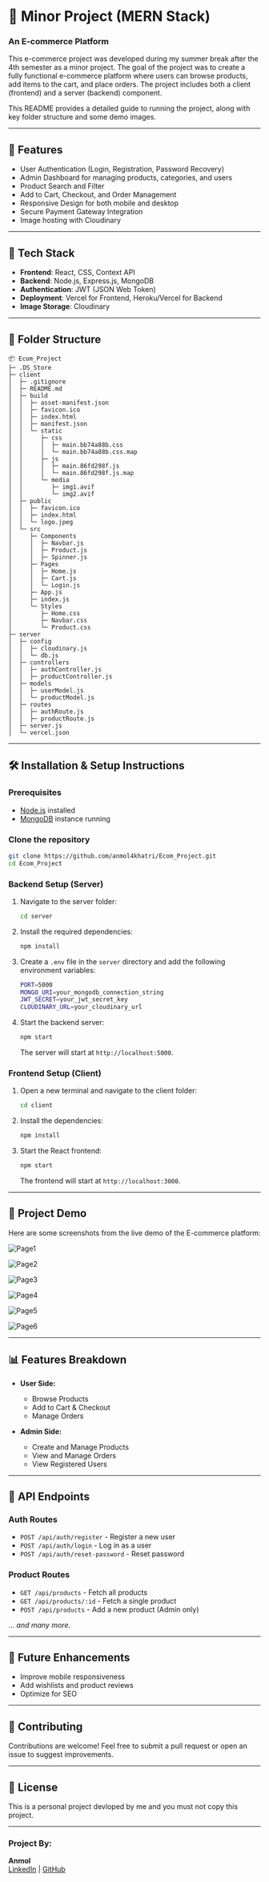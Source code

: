 # 🛒 Minor Project (MERN Stack)

### **An E-commerce Platform**  
This e-commerce project was developed during my summer break after the 4th semester as a minor project. The goal of the project was to create a fully functional e-commerce platform where users can browse products, add items to the cart, and place orders. The project includes both a client (frontend) and a server (backend) component.

This README provides a detailed guide to running the project, along with key folder structure and some demo images.

---

## 🌟 Features
- User Authentication (Login, Registration, Password Recovery)
- Admin Dashboard for managing products, categories, and users
- Product Search and Filter
- Add to Cart, Checkout, and Order Management
- Responsive Design for both mobile and desktop
- Secure Payment Gateway Integration
- Image hosting with Cloudinary

---

## 🚀 Tech Stack
- **Frontend**: React, CSS, Context API
- **Backend**: Node.js, Express.js, MongoDB
- **Authentication**: JWT (JSON Web Token)
- **Deployment**: Vercel for Frontend, Heroku/Vercel for Backend
- **Image Storage**: Cloudinary

---

## 📂 Folder Structure

```plaintext
📦 Ecom_Project
├─ .DS_Store
├─ client
│  ├─ .gitignore
│  ├─ README.md
│  ├─ build
│  │  ├─ asset-manifest.json
│  │  ├─ favicon.ico
│  │  ├─ index.html
│  │  ├─ manifest.json
│  │  └─ static
│  │     ├─ css
│  │     │  ├─ main.bb74a88b.css
│  │     │  └─ main.bb74a88b.css.map
│  │     ├─ js
│  │     │  ├─ main.86fd298f.js
│  │     │  └─ main.86fd298f.js.map
│  │     └─ media
│  │        ├─ img1.avif
│  │        └─ img2.avif
│  ├─ public
│  │  ├─ favicon.ico
│  │  ├─ index.html
│  │  └─ logo.jpeg
│  └─ src
│     ├─ Components
│     │  ├─ Navbar.js
│     │  ├─ Product.js
│     │  ├─ Spinner.js
│     ├─ Pages
│     │  ├─ Home.js
│     │  ├─ Cart.js
│     │  └─ Login.js
│     ├─ App.js
│     ├─ index.js
│     └─ Styles
│        ├─ Home.css
│        ├─ Navbar.css
│        └─ Product.css
├─ server
│  ├─ config
│  │  ├─ cloudinary.js
│  │  └─ db.js
│  ├─ controllers
│  │  ├─ authController.js
│  │  ├─ productController.js
│  ├─ models
│  │  ├─ userModel.js
│  │  └─ productModel.js
│  ├─ routes
│  │  ├─ authRoute.js
│  │  ├─ productRoute.js
│  ├─ server.js
│  └─ vercel.json

```

---

## 🛠️ Installation & Setup Instructions

### **Prerequisites**
- [Node.js](https://nodejs.org/) installed
- [MongoDB](https://www.mongodb.com/) instance running

### **Clone the repository**
```bash
git clone https://github.com/anmol4khatri/Ecom_Project.git
cd Ecom_Project
```

### **Backend Setup (Server)**
1. Navigate to the server folder:
    ```bash
    cd server
    ```
2. Install the required dependencies:
    ```bash
    npm install
    ```
3. Create a `.env` file in the `server` directory and add the following environment variables:
    ```bash
    PORT=5000
    MONGO_URI=your_mongodb_connection_string
    JWT_SECRET=your_jwt_secret_key
    CLOUDINARY_URL=your_cloudinary_url
    ```
4. Start the backend server:
    ```bash
    npm start
    ```
    The server will start at `http://localhost:5000`.

### **Frontend Setup (Client)**
1. Open a new terminal and navigate to the client folder:
    ```bash
    cd client
    ```
2. Install the dependencies:
    ```bash
    npm install
    ```
3. Start the React frontend:
    ```bash
    npm start
    ```
    The frontend will start at `http://localhost:3000`.

---

## 📸 Project Demo

Here are some screenshots from the live demo of the E-commerce platform:

![Page1](client\src\Demo\182747.png)

![Page2](client\src\Demo\182617.png)

![Page3](client\src\Demo\182814.png)

![Page4](client\src\Demo\182629.png)

![Page5](client\src\Demo\182701.png)

![Page6](client\src\Demo\182737.png)


---

## 📊 Features Breakdown

- **User Side:**
  - Browse Products
  - Add to Cart & Checkout
  - Manage Orders

- **Admin Side:**
  - Create and Manage Products
  - View and Manage Orders
  - View Registered Users

---

## 📝 API Endpoints

### **Auth Routes**
- `POST /api/auth/register` - Register a new user
- `POST /api/auth/login` - Log in as a user
- `POST /api/auth/reset-password` - Reset password

### **Product Routes**
- `GET /api/products` - Fetch all products
- `GET /api/products/:id` - Fetch a single product
- `POST /api/products` - Add a new product (Admin only)

... _and many more_.

---

## 🎯 Future Enhancements
- Improve mobile responsiveness
- Add wishlists and product reviews
- Optimize for SEO

---

## 🎉 Contributing
Contributions are welcome! Feel free to submit a pull request or open an issue to suggest improvements.

---

## 📄 License
This is a personal project devloped by me and you must not copy this project.

---

### **Project By**:  
**Anmol**  
[LinkedIn](https://www.linkedin.com/in/anmolkhatri04/) | [GitHub](https://github.com/anmol4khatri)
